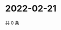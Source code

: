 # 2022-02-21

共 0 条

<!-- BEGIN WEIBO -->
<!-- 最后更新时间 Mon Feb 21 2022 23:13:37 GMT+0800 (China Standard Time) -->

<!-- END WEIBO -->
